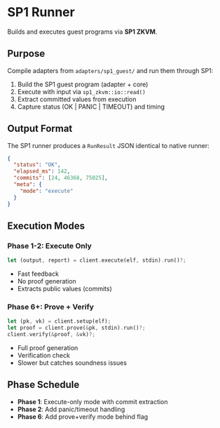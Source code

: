 # SP1 Runner

Builds and executes guest programs via **SP1 ZKVM**.

## Purpose

Compile adapters from `adapters/sp1_guest/` and run them through SP1:
1. Build the SP1 guest program (adapter + core)
2. Execute with input via `sp1_zkvm::io::read()`
3. Extract committed values from execution
4. Capture status (OK | PANIC | TIMEOUT) and timing

## Output Format

The SP1 runner produces a `RunResult` JSON identical to native runner:

```json
{
  "status": "OK",
  "elapsed_ms": 142,
  "commits": [24, 46368, 75025],
  "meta": {
    "mode": "execute"
  }
}
```

## Execution Modes

### Phase 1-2: Execute Only
```rust
let (output, report) = client.execute(elf, stdin).run()?;
```
- Fast feedback
- No proof generation
- Extracts public values (commits)

### Phase 6+: Prove + Verify
```rust
let (pk, vk) = client.setup(elf);
let proof = client.prove(&pk, stdin).run()?;
client.verify(&proof, &vk)?;
```
- Full proof generation
- Verification check
- Slower but catches soundness issues

## Phase Schedule

- **Phase 1**: Execute-only mode with commit extraction
- **Phase 2**: Add panic/timeout handling
- **Phase 6**: Add prove+verify mode behind flag

